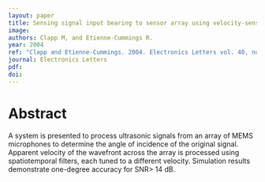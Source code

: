 ```yaml
---
layout: paper
title: Sensing signal input bearing to sensor array using velocity-sensitive spatiotemporal filters
image:
authors: Clapp M, and Etienne-Cummings R.
year: 2004
ref: "Clapp and Etienne-Cummings. 2004. Electronics Letters vol. 40, no. 3: 1."
journal: Electronics Letters
pdf: 
doi: 
---
```


# Abstract
A system is presented to process ultrasonic signals from an array of MEMS microphones to determine the angle of incidence of the original signal. Apparent velocity of the wavefront across the array is processed using spatiotemporal filters, each tuned to a different velocity. Simulation results demonstrate one-degree accuracy for SNR> 14 dB.

